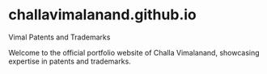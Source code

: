# challavimalanand.github.io
Vimal Patents and Trademarks

Welcome to the official portfolio website of Challa Vimalanand, showcasing expertise in patents and trademarks.
